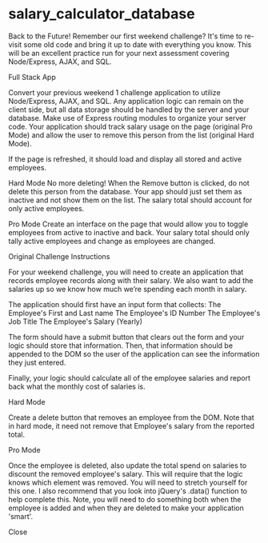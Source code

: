 # salary_calculator_database
Back to the Future!
Remember our first weekend challenge? It's time to re-visit some old code and bring it up to date with everything you know. This will be an excellent practice run for your next assessment covering Node/Express, AJAX, and SQL.

Full Stack App

Convert your previous weekend 1 challenge application to utilize Node/Express, AJAX, and SQL. Any application logic can remain on the client side, but all data storage should be handled by the server and your database. Make use of Express routing modules to organize your server code. Your application should track salary usage on the page (original Pro Mode) and allow the user to remove this person from the list (original Hard Mode).

If the page is refreshed, it should load and display all stored and active employees.

Hard Mode
No more deleting! When the Remove button is clicked, do not delete this person from the database. Your app should just set them as inactive and not show them on the list. The salary total should account for only active employees.

Pro Mode
Create an interface on the page that would allow you to toggle employees from active to inactive and back. Your salary total should only tally active employees and change as employees are changed.

Original Challenge Instructions

For your weekend challenge, you will need to create an application that records employee records along with their salary. We also want to add the salaries up so we know how much we’re spending each month in salary.

The application should first have an input form that collects: The Employee's First and Last name The Employee's ID Number The Employee's Job Title The Employee's Salary (Yearly)

The form should have a submit button that clears out the form and your logic should store that information. Then, that information should be appended to the DOM so the user of the application can see the information they just entered.

Finally, your logic should calculate all of the employee salaries and report back what the monthly cost of salaries is.

Hard Mode

Create a delete button that removes an employee from the DOM. Note that in hard mode, it need not remove that Employee's salary from the reported total.

Pro Mode

Once the employee is deleted, also update the total spend on salaries to discount the removed employee's salary. This will require that the logic knows which element was removed. You will need to stretch yourself for this one. I also recommend that you look into jQuery's .data() function to help complete this. Note, you will need to do something both when the employee is added and when they are deleted to make your application 'smart'.

Close
